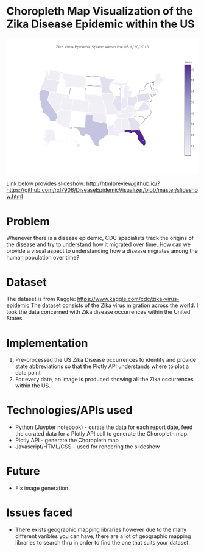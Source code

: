 # Choropleth Map Visualization of the Zika Disease Epidemic within the US

![Alt Text](https://github.com/rxl7906/DiseaseEpidemicVisualizer/raw/master/ChoroplethMaps/4_20_2016.png)

Link below provides slideshow:
http://htmlpreview.github.io/?https://github.com/rxl7906/DiseaseEpidemicVisualizer/blob/master/slideshow.html

# Problem #
Whenever there is a disease epidemic, CDC specialists track the origins of the disease and try to understand how it migrated over time. How can we provide a visual aspect to understanding how a disease migrates among the human population over time?

# Dataset #
The dataset is from Kaggle: https://www.kaggle.com/cdc/zika-virus-epidemic
The dataset consists of the Zika virus migration across the world. I took the data concerned with Zika disease occurrences within the United States.

# Implementation #
1) Pre-processed the US Zika Disease occurrences to identify and provide state abbreviations so that the Plotly API understands where to plot a data point
2) For every date, an image is produced showing all the Zika occurrences within the US.

# Technologies/APIs used #
- Python (Juypter notebook) - curate the data for each report date, feed the curated data for a Plotly API call to generate the Choropleth map. 
- Plotly API - generate the Choropleth map
- Javascript/HTML/CSS - used for rendering the slideshow

# Future #
- Fix image generation

# Issues faced #
- There exists geographic mapping libraries however due to the many different varibles you can have, there are a lot of geographic mapping libraries to search thru in order to find the one that suits your dataset.
